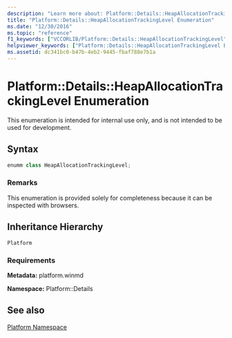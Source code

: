 ```yaml
---
description: "Learn more about: Platform::Details::HeapAllocationTrackingLevel Enumeration"
title: "Platform::Details::HeapAllocationTrackingLevel Enumeration"
ms.date: "12/30/2016"
ms.topic: "reference"
f1_keywords: ["VCCORLIB/Platform::Details::HeapAllocationTrackingLevel"]
helpviewer_keywords: ["Platform::Details::HeapAllocationTrackingLevel Enumeration"]
ms.assetid: dc341bc0-b47b-4eb2-9445-fbaf788e7b1a
---
```

# Platform::Details::HeapAllocationTrackingLevel Enumeration

This enumeration is intended for internal use only, and is not intended to be used for development.

## Syntax

```cpp
enumm class HeapAllocationTrackingLevel;
```

### Remarks

This enumeration is provided solely for completeness because it can be inspected with browsers.

## Inheritance Hierarchy

`Platform`

### Requirements

**Metadata:** platform.winmd

**Namespace:** Platform::Details

## See also

[Platform Namespace](platform-namespace-c-cx.md)
